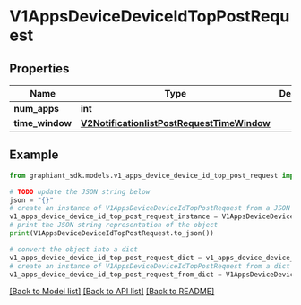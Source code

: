 # V1AppsDeviceDeviceIdTopPostRequest


## Properties

Name | Type | Description | Notes
------------ | ------------- | ------------- | -------------
**num_apps** | **int** |  | [optional] 
**time_window** | [**V2NotificationlistPostRequestTimeWindow**](V2NotificationlistPostRequestTimeWindow.md) |  | [optional] 

## Example

```python
from graphiant_sdk.models.v1_apps_device_device_id_top_post_request import V1AppsDeviceDeviceIdTopPostRequest

# TODO update the JSON string below
json = "{}"
# create an instance of V1AppsDeviceDeviceIdTopPostRequest from a JSON string
v1_apps_device_device_id_top_post_request_instance = V1AppsDeviceDeviceIdTopPostRequest.from_json(json)
# print the JSON string representation of the object
print(V1AppsDeviceDeviceIdTopPostRequest.to_json())

# convert the object into a dict
v1_apps_device_device_id_top_post_request_dict = v1_apps_device_device_id_top_post_request_instance.to_dict()
# create an instance of V1AppsDeviceDeviceIdTopPostRequest from a dict
v1_apps_device_device_id_top_post_request_from_dict = V1AppsDeviceDeviceIdTopPostRequest.from_dict(v1_apps_device_device_id_top_post_request_dict)
```
[[Back to Model list]](../README.md#documentation-for-models) [[Back to API list]](../README.md#documentation-for-api-endpoints) [[Back to README]](../README.md)


